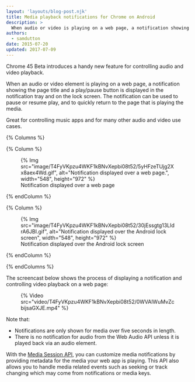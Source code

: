 ```yaml
---
layout: 'layouts/blog-post.njk'
title: Media playback notifications for Chrome on Android
description: >
  When audio or video is playing on a web page, a notification showing the page title and a play/pause button is displayed in the notification tray and on the lock screen. The notification can be used to pause/resume play or return to the page playing the media.
authors:
  - samdutton
date: 2015-07-20
updated: 2017-07-09
---
```


Chrome 45 Beta introduces a handy new feature for controlling audio and video playback.

When an audio or video element is playing on a web page, a notification showing the page title and a play/pause button is displayed in the notification tray and on the lock screen. The notification can be used to pause or resume play, and to quickly return to the page that is playing the media.

Great for controlling music apps and for many other audio and video use cases.

{% Columns %}

{% Column %}
<figure>
    {% Img src="image/T4FyVKpzu4WKF1kBNvXepbi08t52/5yHFzeTUjg2Xx8aex4Wd.gif", alt="Notification displayed over a web page.", width="548", height="972" %}
    <figcaption>Notification displayed over a web page</figcaption>
  </figure>
{% endColumn %}

{% Column %}
 <figure>
    {% Img src="image/T4FyVKpzu4WKF1kBNvXepbi08t52/30jEssgtg13LIdrA6JBI.gif", alt="Notification displayed over the Android lock screen", width="548", height="972" %}
    <figcaption>Notification displayed over the Android lock screen</figcaption>
  </figure>
{% endColumn %}

{% endColumns %}



The screencast below shows the process of displaying a notification and controlling video playback on a web page:

<figure>
{% Video src="video/T4FyVKpzu4WKF1kBNvXepbi08t52/0WVAlWuMvZcbijsaGXJE.mp4" %}
</figure>

Note that:

* Notifications are only shown for media over five seconds in length.
* There is no notification for audio from the Web Audio API unless it is played back via an audio element.

With the [Media Session API](/blog/media-session), you can
customize media notifications by providing metadata for the media your web app
is playing. This API also allows you to handle media related events such as
seeking or track changing which may come from notifications or media keys.

